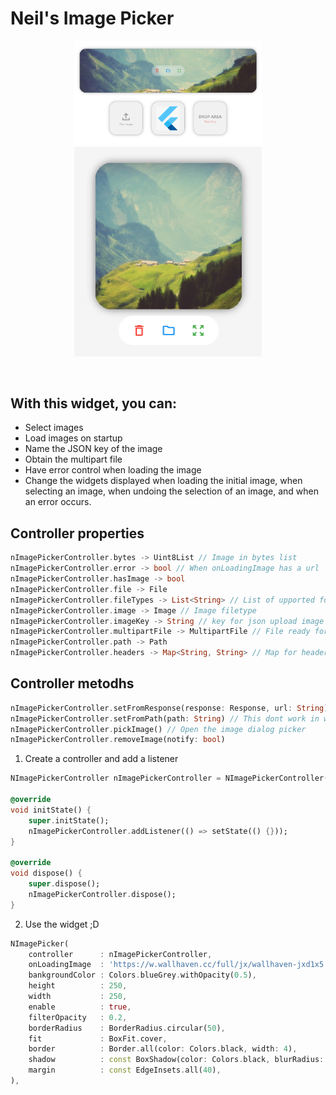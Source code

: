 # Neil's Image Picker


<p align="center">
    <img src="https://raw.githubusercontent.com/nycm1989/nImagePicker/main/screens/1.png" alt="" style="width:300px;">
    <img src="https://raw.githubusercontent.com/nycm1989/nImagePicker/main/screens/2.png" alt="" style="width:300px;">
</p>

<p align="center">
    <img src="https://raw.githubusercontent.com/nycm1989/nImagePicker/main/screens/3.png" alt="" style="width:300px;">
    <img src="https://raw.githubusercontent.com/nycm1989/nImagePicker/main/screens/4.png" alt="" style="width:300px;">
</p>



## With this widget, you can:
- Select images
- Load images on startup
- Name the JSON key of the image
- Obtain the multipart file
- Have error control when loading the image
- Change the widgets displayed when loading the initial image, when selecting an image, when undoing the selection of an image, and when an error occurs.

## Controller properties
```dart
nImagePickerController.bytes -> Uint8List // Image in bytes list
nImagePickerController.error -> bool // When onLoadingImage has a url
nImagePickerController.hasImage -> bool
nImagePickerController.file -> File
nImagePickerController.fileTypes -> List<String> // List of upported formats
nImagePickerController.image -> Image // Image filetype
nImagePickerController.imageKey -> String // key for json upload image
nImagePickerController.multipartFile -> MultipartFile // File ready for upload
nImagePickerController.path -> Path
nImagePickerController.headers -> Map<String, String> // Map for headers, this need a backend open port for your domain
```

## Controller metodhs
```dart
nImagePickerController.setFromResponse(response: Response, url: String) // Set the image file from http response and url
nImagePickerController.setFromPath(path: String) // This dont work in web!
nImagePickerController.pickImage() // Open the image dialog picker
nImagePickerController.removeImage(notify: bool)
```

1. Create a controller and add a listener

```dart
NImagePickerController nImagePickerController = NImagePickerController();

@override
void initState() {
    super.initState();
    nImagePickerController.addListener(() => setState(() {}));
}

@override
void dispose() {
    super.dispose();
    nImagePickerController.dispose();
}
```

2. Use the widget ;D

```dart
NImagePicker(
    controller      : nImagePickerController,
    onLoadingImage  : 'https://w.wallhaven.cc/full/jx/wallhaven-jxd1x5.jpg',
    bankgroundColor : Colors.blueGrey.withOpacity(0.5),
    height          : 250,
    width           : 250,
    enable          : true,
    filterOpacity   : 0.2,
    borderRadius    : BorderRadius.circular(50),
    fit             : BoxFit.cover,
    border          : Border.all(color: Colors.black, width: 4),
    shadow          : const BoxShadow(color: Colors.black, blurRadius: 10, blurStyle: BlurStyle.outer),
    margin          : const EdgeInsets.all(40),
),

```





